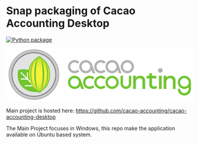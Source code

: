 # Snap packaging of Cacao Accounting Desktop
[![Python package](https://github.com/cacao-accounting/cacao-accounting-snap/actions/workflows/snap.yml/badge.svg)](https://github.com/cacao-accounting/cacao-accounting-snap/actions/workflows/snap.yml)

![Logo](https://raw.githubusercontent.com/cacao-accounting/cacao-accounting/main/cacao_accounting/static/media/Cacao%20Accounting-01.png)

Main project is hosted here: https://github.com/cacao-accounting/cacao-accounting-desktop

The Main Project focuses in Windows, this repo make the application available on Ubuntu based system.
